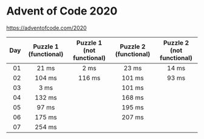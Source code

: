 # Advent of Code 2020

https://adventofcode.com/2020

| Day | Puzzle 1 (functional) | Puzzle 1 (not functional) | Puzzle 2 (functional) | Puzzle 2 (not functional) |
|----:|:---------------------:|:-------------------------:|:---------------------:|:-------------------------:|
| 01  | 21 ms                 | 2 ms                      | 23 ms                 | 14 ms                     |
| 02  | 104 ms                | 116 ms                    | 101 ms                | 93 ms                     |
| 03  | 3 ms                  |                           | 101 ms                |                           |
| 04  | 132 ms                |                           | 168 ms                |                           |
| 05  | 97 ms                 |                           | 195 ms                |                           |
| 06  | 175 ms                |                           | 207 ms                |                           |
| 07  | 254 ms                |                           |                       |                           |
